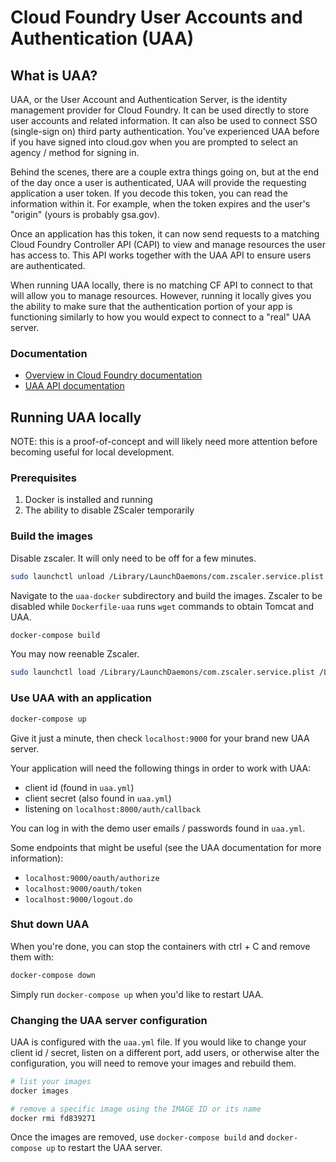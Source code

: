 # Cloud Foundry User Accounts and Authentication (UAA)

## What is UAA?

UAA, or the User Account and Authentication Server, is the identity management provider for Cloud Foundry. It can be used directly to store user accounts and related information. It can also be used to connect SSO (single-sign on) third party authentication. You've experienced UAA before if you have signed into cloud.gov when you are prompted to select an agency / method for signing in.

Behind the scenes, there are a couple extra things going on, but at the end of the day once a user is authenticated, UAA will provide the requesting application a user token. If you decode this token, you can read the information within it. For example, when the token expires and the user's "origin" (yours is probably gsa.gov).

Once an application has this token, it can now send requests to a matching Cloud Foundry Controller API (CAPI) to view and manage resources the user has access to. This API works together with the UAA API to ensure users are authenticated.

When running UAA locally, there is no matching CF API to connect to that will allow you to manage resources. However, running it locally gives you the ability to make sure that the authentication portion of your app is functioning similarly to how you would expect to connect to a "real" UAA server.

### Documentation

- [Overview in Cloud Foundry documentation](https://docs.cloudfoundry.org/concepts/architecture/uaa.html)
- [UAA API documentation](https://docs.cloudfoundry.org/api/uaa/version/77.1.0/index.html#overview)

## Running UAA locally

NOTE: this is a proof-of-concept and will likely need more attention before becoming useful for local development.

### Prerequisites

1. Docker is installed and running
2. The ability to disable ZScaler temporarily

### Build the images

Disable zscaler. It will only need to be off for a few minutes.

```bash
sudo launchctl unload /Library/LaunchDaemons/com.zscaler.service.plist /Library/LaunchDaemons/com.zscaler.tunnel.plist
```

Navigate to the `uaa-docker` subdirectory and build the images. Zscaler to be disabled while `Dockerfile-uaa` runs `wget` commands to obtain Tomcat and UAA.

```bash
docker-compose build
```

You may now reenable Zscaler.

```bash
sudo launchctl load /Library/LaunchDaemons/com.zscaler.service.plist /Library/LaunchDaemons/com.zscaler.tunnel.plist
```

### Use UAA with an application

```bash
docker-compose up
```

Give it just a minute, then check `localhost:9000` for your brand new UAA server.

Your application will need the following things in order to work with UAA:

- client id (found in `uaa.yml`)
- client secret (also found in `uaa.yml`)
- listening on `localhost:8000/auth/callback`

You can log in with the demo user emails / passwords found in `uaa.yml`.

Some endpoints that might be useful (see the UAA documentation for more information):

- `localhost:9000/oauth/authorize`
- `localhost:9000/oauth/token`
- `localhost:9000/logout.do`

### Shut down UAA

When you're done, you can stop the containers with ctrl + C and remove them with:

```bash
docker-compose down
```

Simply run `docker-compose up` when you'd like to restart UAA.

### Changing the UAA server configuration

UAA is configured with the `uaa.yml` file. If you would like to change your client id / secret, listen on a different port, add users, or otherwise alter the configuration, you will need to remove your images and rebuild them.

```bash
# list your images
docker images

# remove a specific image using the IMAGE ID or its name
docker rmi fd839271
```

Once the images are removed, use `docker-compose build` and `docker-compose up` to restart the UAA server.
